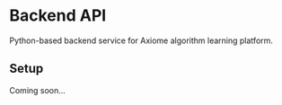 # Backend API

Python-based backend service for Axiome algorithm learning platform.

## Setup
Coming soon...
